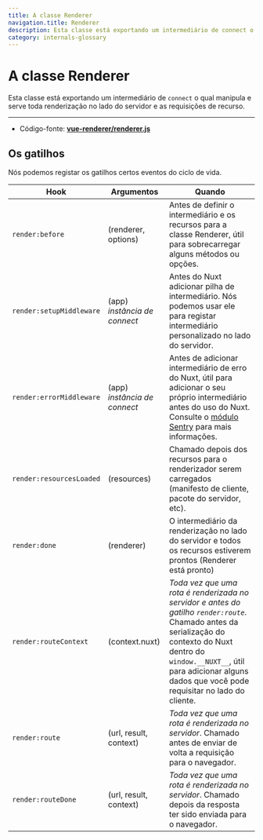 ```yaml
---
title: A classe Renderer
navigation.title: Renderer
description: Esta classe está exportando um intermediário de connect o qual manipula e serve toda renderização no lado do servidor e as requisições de recurso.
category: internals-glossary
---
```

# A classe Renderer

Esta classe está exportando um intermediário de `connect` o qual manipula e serve toda renderização no lado do servidor e as requisições de recurso.

---

- Código-fonte: **[vue-renderer/renderer.js](https://github.com/nuxt/nuxt.js/blob/dev/packages/vue-renderer/src/renderer.js)**

## Os gatilhos

Nós podemos registar os gatilhos certos eventos do ciclo de vida.

| Hook                     | Argumentos               | Quando                                                    |
| ------------------------ | ------------------------ | --------------------------------------------------------- |
| `render:before`          | (renderer, options)      | Antes de definir o intermediário e os recursos para a classe Renderer, útil para sobrecarregar alguns métodos ou opções.                                                |
| `render:setupMiddleware` | (app) _instância de connect_ | Antes do Nuxt adicionar pilha de intermediário. Nós podemos usar ele para registar intermediário personalizado no lado do servidor.                                   |
| `render:errorMiddleware` | (app) _instância de connect_ | Antes de adicionar intermediário de erro do Nuxt, útil para adicionar o seu próprio intermediário antes do uso do Nuxt. Consulte o [módulo Sentry](https://github.com/nuxt-community/sentry-module/blob/v4.0.3/lib/module.js#L151) para mais informações. |
| `render:resourcesLoaded` | (resources)              | Chamado depois dos recursos para o renderizador serem carregados (manifesto de cliente, pacote do servidor, etc).                                                                                                                              |
| `render:done`            | (renderer)               | O intermediário da renderização no lado do servidor e todos os recursos estiverem prontos (Renderer está pronto)                                                        |
| `render:routeContext`    | (context.nuxt)           | _Toda vez que uma rota é renderizada no servidor e antes do gatilho `render:route`_. Chamado antes da serialização do contexto do Nuxt dentro do `window.__NUXT__`, útil para adicionar alguns dados que você pode requisitar no lado do cliente.                  |
| `render:route`           | (url, result, context)   | _Toda vez que uma rota é renderizada no servidor_. Chamado antes de enviar de volta a requisição para o navegador.                                                           |
| `render:routeDone`       | (url, result, context)   | _Toda vez que uma rota é renderizada no servidor_. Chamado depois da resposta ter sido enviada para o navegador.                                                    |
